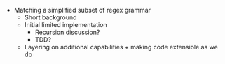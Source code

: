 ---
---

- Matching a simplified subset of regex grammar
  - Short background
  - Initial limited implementation
    - Recursion discussion?
    - TDD?
  - Layering on additional capabilities + making code extensible as we do

